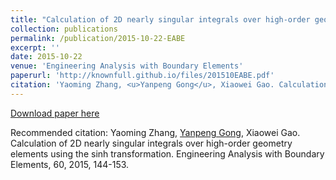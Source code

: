 ```yaml
---
title: "Calculation of 2D nearly singular integrals over high-order geometry elements using the sinh transformation"
collection: publications
permalink: /publication/2015-10-22-EABE
excerpt: ''
date: 2015-10-22
venue: 'Engineering Analysis with Boundary Elements'
paperurl: 'http://knownfull.github.io/files/201510EABE.pdf'
citation: 'Yaoming Zhang, <u>Yanpeng Gong</u>, Xiaowei Gao. Calculation of 2D nearly singular integrals over high-order geometry elements using the sinh transformation. Engineering Analysis with Boundary Elements, 60, 2015, 144-153.'
---
```


[Download paper here](http://knownfull.github.io/files/201510EABE.pdf)

Recommended citation: Yaoming Zhang, <u>Yanpeng Gong</u>, Xiaowei Gao. Calculation of 2D nearly singular integrals over high-order geometry elements using the sinh transformation. Engineering Analysis with Boundary Elements, 60, 2015, 144-153.